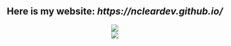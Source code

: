 <div align="center">
  <h2>Here is my website: <i>https://ncleardev.github.io/</i></h2>
  <img src="https://github-readme-stats.vercel.app/api/top-langs/?username=Ncleardev&layout=compact&theme=transparent"><br>
  <img src="https://komarev.com/ghpvc/?username=Ncleardev&color=2979FF&style=plastic">
</div>
